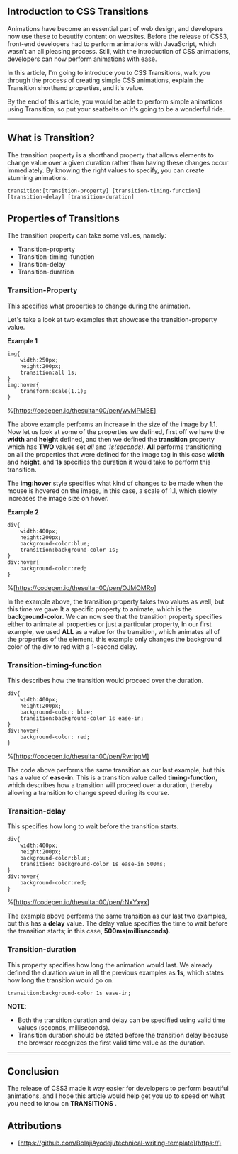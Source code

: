 ## Introduction to CSS Transitions

Animations have become an essential part of web design, and developers now use these to beautify content on websites. Before the release of CSS3, front-end developers had to perform animations with JavaScript, which wasn't an all pleasing process. Still, with the introduction of CSS animations, developers can now perform animations with ease.

In this article, I'm going to introduce you to CSS Transitions, walk you through the process of creating simple CSS animations, explain the Transition shorthand properties, and it's value.

By the end of this article, you would be able to perform simple animations using Transition, so put your seatbelts on it's going to be a wonderful ride. 

---

## What is Transition?

The transition property is a shorthand property that allows elements to change value over a given duration rather than having these changes occur immediately. By knowing the right values to specify, you can create stunning animations.
```
transition:[transition-property] [transition-timing-function] [transition-delay] [transition-duration]
```

## Properties of Transitions

The transition property can take some values, namely:

* Transition-property
* Transition-timing-function
* Transition-delay
* Transition-duration

### Transition-Property

This specifies what properties to change during the animation.

Let's take a look at two examples that showcase the transition-property value.

**Example 1** 

```
img{
    width:250px;
    height:200px;
    transition:all 1s;
}
img:hover{
    transform:scale(1.1);
}
```

%[https://codepen.io/thesultan00/pen/wvMPMBE]

The above example performs an increase in the size of the image by 1.1. Now let us look at some of the properties we defined, first off we have the **width** and **height** defined, and then we defined the **transition** property which has **TWO** values set *all* and *1s(seconds)*. **All** performs transitioning on all the properties that were defined for the image tag in this case **width** and **height**, and **1s** specifies the duration it would take to perform this transition. 

The **img:hover** style specifies what kind of changes to be made when the mouse is hovered on the image, in this case, a scale of 1.1, which slowly increases the image size on hover.

**Example 2**

```
div{
    width:400px;
    height:200px;
    background-color:blue;
    transition:background-color 1s;
}
div:hover{
    background-color:red;
}
```

%[https://codepen.io/thesultan00/pen/OJMOMRo]

In the example above, the transition property takes two values as well, but this time we gave It a specific property to animate, which is the **background-color**. We can now see that the transition property specifies either to animate all properties or just a particular property,
In our first example, we used **ALL** as a value for the transition, which animates all of the properties of the element, this example only changes the background color of the div to red with a 1-second delay. 

### Transition-timing-function

This describes how the transition would proceed over the duration.

```
div{
    width:400px;
    height:200px;
    background-color: blue;
    transition:background-color 1s ease-in;
}
div:hover{
    background-color: red;
}
```

%[https://codepen.io/thesultan00/pen/RwrjrgM]

The code above performs the same transition as our last example, but this has a value of **ease-in**. This is a transition value called **timing-function**, which describes how a transition will proceed over a duration, thereby allowing a transition to change speed during its course.

### Transition-delay

This specifies how long to wait before the transition starts.

```
div{
    width:400px;
    height:200px;
    background-color:blue;
    transition: background-color 1s ease-in 500ms;
}
div:hover{
    background-color:red;
}
```
%[https://codepen.io/thesultan00/pen/rNxYxyx]

The example above performs the same transition as our last two examples, but this has a **delay** value. The delay value specifies the time to wait before the transition starts; in this case, **500ms(milliseconds)**.

### Transition-duration

This property specifies how long the animation would last. We already defined the duration value in all the previous examples as **1s**, which states how long the transition would go on.

```
transition:background-color 1s ease-in;
```

**NOTE**: 

* Both the transition duration and delay can be specified using valid time values (seconds, milliseconds). 
* Transition duration should be stated before the transition delay because the browser recognizes the first valid time value as the duration.

---

## Conclusion

The release of CSS3 made it way easier for developers to perform beautiful animations, and I hope this article would help get you up to speed on what you need to know on **TRANSITIONS**  .

## Attributions

* [https://github.com/BolajiAyodeji/technical-writing-template](https://)